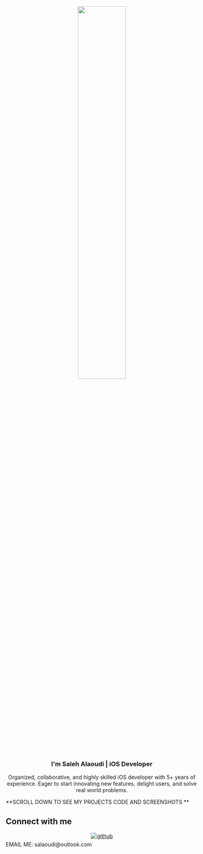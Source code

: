 <div align="center">
<img src="https://rishavanand.github.io/static/images/greetings.gif" align="center" style="width: 50%" /> 
</div>  
  

### <div align="center">I'm Saleh Alaoudi | iOS Developer </div>  
  

<div align="center">  Organized, collaborative, and highly skilled iOS developer with 5+ years of  
experience. Eager to start innovating new features, delight users,
and solve real world problems.
</div>

  
 
**SCROLL DOWN TO SEE MY PROJECTS CODE AND SCREENSHOTS ** 



## Connect with me  
<div align="center">
<a href="https://github.com/salaoudi" target="_blank">
<img src=https://img.shields.io/badge/github-%2324292e.svg?&style=for-the-badge&logo=github&logoColor=white alt=github style="margin-bottom: 5px;" />
</a>  
</div>  
EMAIL ME: salaoudi@outlook.com

